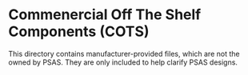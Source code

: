 # Commenercial Off The Shelf Components (COTS)
This directory contains manufacturer-provided files, which are not the owned by PSAS. They are only included to help clarify PSAS designs.
